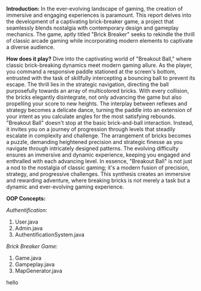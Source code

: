 **Introduction:**
In the ever-evolving landscape of gaming, the creation of immersive and engaging experiences is paramount. This report delves into the development of a captivating brick-breaker game, a project that seamlessly blends nostalgia with contemporary design and gameplay mechanics. The game, aptly titled "Brick Breaker" seeks to rekindle the thrill of classic arcade gaming while incorporating modern elements to captivate a diverse audience.

**How does it play?**
Dive into the captivating world of "Breakout Ball," where classic brick-breaking dynamics meet modern gaming allure. As the player, you command a responsive paddle stationed at the screen's bottom, entrusted with the task of skillfully intercepting a bouncing ball to prevent its escape. The thrill lies in the strategic navigation, directing the ball purposefully towards an array of multicolored bricks. With every collision, the bricks elegantly disintegrate, not only advancing the game but also propelling your score to new heights. The interplay between reflexes and strategy becomes a delicate dance, turning the paddle into an extension of your intent as you calculate angles for the most satisfying rebounds. "Breakout Ball" doesn't stop at the basic brick-and-ball interaction. Instead, it invites you on a journey of progression through levels that steadily escalate in complexity and challenge. The arrangement of bricks becomes a puzzle, demanding heightened precision and strategic finesse as you navigate through intricately designed patterns. The evolving difficulty ensures an immersive and dynamic experience, keeping you engaged and enthralled with each advancing level. In essence, "Breakout Ball" is not just a nod to the nostalgia of classic gaming; it's a modern fusion of precision, strategy, and progressive challenges. This synthesis creates an immersive and rewarding adventure, where breaking bricks is not merely a task but a dynamic and ever-evolving gaming experience.

**OOP Concepts:**

_Authentification:_
1. User.java
2. Admin.java
3. AuthentificationSystem.java

_Brick Breaker Game:_ 
1. Game.java
2. Gampeplay.java
3. MapGenerator.java

hello
